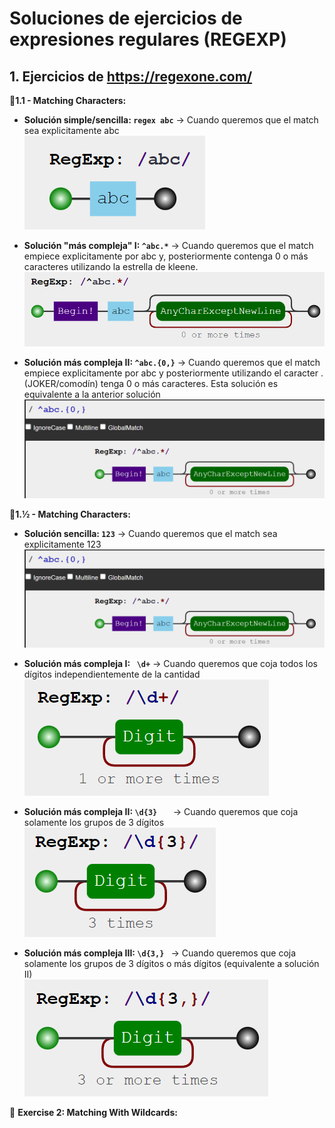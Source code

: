 # Soluciones de ejercicios de expresiones regulares (REGEXP)
## 1. Ejercicios de https://regexone.com/  

📌**1.1 -  Matching Characters:**

- **Solución simple/sencilla: `` regex abc ``** → Cuando queremos que el match sea explicitamente abc  
![Error, la imagen no se ha podido cargar](https://github.com/DavidBernalGonzalez/SolucionesEjerciciosBootcampJava/blob/main/1.%20Regexp/regexpone/ejer1/1.1.png?raw=true "Cuando queremos que el match sea explicitamente abc")

- **Solución "más compleja" I: ``^abc.*``**  → Cuando queremos que el match empiece explicitamente por abc y, posteriormente contenga 0 o más caracteres utilizando la estrella de kleene.
![Error, la imagen no se ha podido cargar](https://github.com/DavidBernalGonzalez/SolucionesEjerciciosBootcampJava/blob/main/1.%20Regexp/regexpone/ejer1/1.2.png?raw=true "Cuando queremos que el match empiece explicitamente por abc y, posteriormente contenga 0 o más caracteres utilizando la estrella de kleene.")

-  **Solución más compleja II: ``^abc.{0,}``** → Cuando queremos que el match empiece explicitamente por abc y posteriormente utilizando el caracter . (JOKER/comodín) tenga 0 o más caracteres. Esta solución es equivalente a la anterior solución
![Error, la imagen no se ha podido cargar](https://github.com/DavidBernalGonzalez/SolucionesEjerciciosBootcampJava/blob/main/1.%20Regexp/regexpone/ejer1/1.3.png?raw=true "Cuando queremos que el match empiece explicitamente por abc y posteriormente utilizando el caracter . (JOKER/comodín) tenga 0 o más caracteres. Esta solución es equivalente a la anterior solución")

📌**1.½ -  Matching Characters:**
- **Solución sencilla:	`` 123 ``** → Cuando queremos que el match sea explicitamente 123 
![Error, la imagen no se ha podido cargar](https://github.com/DavidBernalGonzalez/SolucionesEjerciciosBootcampJava/blob/main/1.%20Regexp/regexpone/ejer1/1.3.png?raw=true "Cuando queremos que el match sea explicitamente 123")

- **Solución más compleja I: `` \d+``**	 → Cuando queremos que coja todos los dígitos independientemente de la cantidad  
![Error, la imagen no se ha podido cargar](https://github.com/DavidBernalGonzalez/SolucionesEjerciciosBootcampJava/blob/main/1.%20Regexp/regexpone/ejer1.2/1.2.png?raw=true "Cuando queremos que el match sea explicitamente 123")
  
- **Solución más compleja II: ``\d{3}	``** → Cuando queremos que coja solamente los grupos de 3 dígitos  
![Error, la imagen no se ha podido cargar](https://github.com/DavidBernalGonzalez/SolucionesEjerciciosBootcampJava/blob/main/1.%20Regexp/regexpone/ejer1.2/1.3.png?raw=true "Cuando queremos que el match sea explicitamente 123")

- **Solución más compleja III: ``\d{3,} ``** → Cuando queremos que coja solamente los grupos de 3 dígitos o más dígitos (equivalente a solución II)  
![Error, la imagen no se ha podido cargar](https://github.com/DavidBernalGonzalez/SolucionesEjerciciosBootcampJava/blob/main/1.%20Regexp/regexpone/ejer1.2/1.4.png?raw=true "Cuando queremos que el match sea explicitamente 123")

📌 **Exercise 2: Matching With Wildcards:**